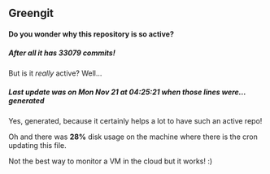 ## Greengit

#### Do you wonder why this repository is so active?

##### After all it has 33079 commits!

But is it *really* active? Well...

##### Last update was on Mon Nov 21 at 04:25:21 when those lines were... generated

Yes, generated, because it certainly helps a lot to have such an active repo!

Oh and there was **28%** disk usage on the machine
where there is the cron updating this file.

Not the best way to monitor a VM in the cloud but it works! :)
